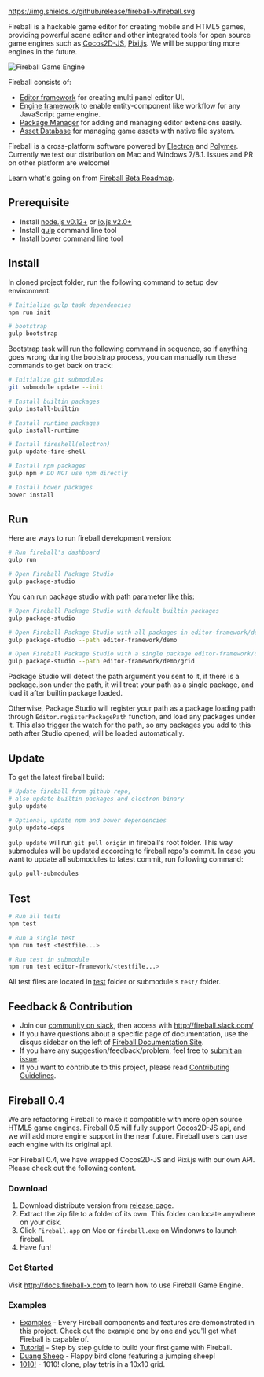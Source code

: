 <https://img.shields.io/github/release/fireball-x/fireball.svg>

Fireball is a hackable game editor for creating mobile and HTML5 games, providing powerful scene editor and other integrated tools for open source game engines such as [Cocos2D-JS](https://github.com/cocos2d/cocos2d-js), [Pixi.js](https://github.com/GoodBoyDigital/pixi.js). We will be supporting more engines in the future.

![Fireball Game Engine](https://cloud.githubusercontent.com/assets/344547/6882303/a8b7a740-d5ba-11e4-9518-e6494b1c94fa.png)

Fireball consists of:

- [Editor framework](https://github.com/fireball-x/editor-framework) for creating multi panel editor UI.
- [Engine framework](https://github.com/fireball-x/engine-framework) to enable entity-component like workflow for any JavaScript game engine.
- [Package Manager](https://github.com/fireball-packages/package-manager) for adding and managing editor extensions easily.
- [Asset Database](https://github.com/fireball-x/asset-db) for managing game assets with native file system.

Fireball is a cross-platform software powered by [Electron](https://github.com/fireball-x/electron) and [Polymer](http://www.polymer-project.org/). Currently we test our distribution on Mac and Windows 7/8.1. Issues and PR on other platform are welcome!

Learn what's going on from [Fireball Beta Roadmap](https://github.com/fireball-x/fireball/issues/3).

## Prerequisite

- Install [node.js v0.12+](https://nodejs.org/) or [io.js v2.0+](https://iojs.org/en/index.html)
- Install [gulp](https://github.com/gulpjs/gulp) command line tool
- Install [bower](http://bower.io/) command line tool

## Install

In cloned project folder, run the following command to setup dev environment:

```bash
# Initialize gulp task dependencies
npm run init

# bootstrap
gulp bootstrap
```

Bootstrap task will run the following command in sequence, so if anything goes wrong during the bootstrap process, you can manually run these commands to get back on track:

```bash
# Initialize git submodules
git submodule update --init

# Install builtin packages
gulp install-builtin

# Install runtime packages
gulp install-runtime

# Install fireshell(electron)
gulp update-fire-shell

# Install npm packages
gulp npm # DO NOT use npm directly

# Install bower packages
bower install
```

## Run

Here are ways to run fireball development version:

```bash
# Run fireball's dashboard
gulp run

# Open Fireball Package Studio
gulp package-studio
```

You can run package studio with path parameter like this:

```bash
# Open Fireball Package Studio with default builtin packages
gulp package-studio

# Open Fireball Package Studio with all packages in editor-framework/demo loaded
gulp package-studio --path editor-framework/demo

# Open Fireball Package Studio with a single package editor-framework/demo/grid loaded
gulp package-studio --path editor-framework/demo/grid
```

Package Studio will detect the path argument you sent to it, if there is a
package.json under the path, it will treat your path as a single package, and load
it after builtin package loaded.

Otherwise, Package Studio will register your path as a package loading path through
`Editor.registerPackagePath` function, and load any packages under it. This also trigger
the watch for the path, so any packages you add to this path after Studio opened, will
be loaded automatically.

## Update

To get the latest fireball build:

```bash
# Update fireball from github repo,
# also update builtin packages and electron binary
gulp update

# Optional, update npm and bower dependencies
gulp update-deps
```

`gulp update` will run `git pull origin` in fireball's root folder. This way submodules will be updated according to fireball repo's commit. In case you want to update all submodules to latest commit, run following command:

```bash
gulp pull-submodules
```

## Test

```bash
# Run all tests
npm test

# Run a single test
npm run test <testfile...>

# Run test in submodule
npm run test editor-framework/<testfile...>
```

All test files are located in [test](/test/) folder or submodule's `test/` folder.


## Feedback & Contribution

- Join our [community on slack](https://fireball-slack.herokuapp.com), then access with http://fireball.slack.com/
- If you have questions about a specific page of documentation, use the disqus sidebar on the left of [Fireball Documentation Site](http://docs.fireball-x.com).
- If you have any suggestion/feedback/problem, feel free to [submit an issue](https://github.com/fireball-x/fireball/issues).
- If you want to contribute to this project, please read [Contributing Guidelines](https://github.com/fireball-x/fireball/blob/master/CONTRIBUTING.md).


## Fireball 0.4

We are refactoring Fireball to make it compatible with more open source HTML5 game engines. Fireball 0.5 will fully support Cocos2D-JS api, and we will add more engine support in the near future. Fireball users can use each engine with its original api.

For Fireball 0.4, we have wrapped Cocos2D-JS and Pixi.js with our own API. Please check out the following content.

### Download

1. Download distribute version from [release page](https://github.com/fireball-x/fireball/releases).
2. Extract the zip file to a folder of its own. This folder can locate anywhere on your disk.
3. Click `Fireball.app` on Mac or `fireball.exe` on Windonws to launch fireball.
4. Have fun!

### Get Started

Visit http://docs.fireball-x.com to learn how to use Fireball Game Engine.

### Examples

- [Examples](https://github.com/fireball-x/examples) - Every Fireball components and features are demonstrated in this project. Check out the example one by one and you'll get what Fireball is capable of.
- [Tutorial](https://github.com/fireball-x/tutorial) - Step by step guide to build your first game with Fireball.
- [Duang Sheep](https://github.com/fireball-x/game-duang-sheep) - Flappy bird clone featuring a jumping sheep!
- [1010!](https://github.com/fireball-x/game-1010) - 1010! clone, play tetris in a 10x10 grid.

